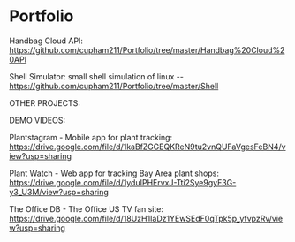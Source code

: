 # Portfolio

Handbag Cloud API: https://github.com/cupham211/Portfolio/tree/master/Handbag%20Cloud%20API

Shell Simulator: small shell simulation of linux -- https://github.com/cupham211/Portfolio/tree/master/Shell


OTHER PROJECTS:

DEMO VIDEOS:

Plantstagram - Mobile app for plant tracking: https://drive.google.com/file/d/1kaBfZGGEQKReN9tu2vnQUFaVgesFeBN4/view?usp=sharing

Plant Watch - Web app for tracking Bay Area plant shops: https://drive.google.com/file/d/1yduIPHErvxJ-Tti2Sye9gyF3G-y3_U3M/view?usp=sharing

The Office DB - The Office US TV fan site: https://drive.google.com/file/d/18UzH1IaDz1YEwSEdF0qTpk5p_yfvpzRv/view?usp=sharing

